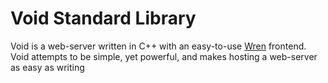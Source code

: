 # Void Standard Library

Void is a web-server written in C++ with an easy-to-use [Wren](https://wren.io) frontend. Void attempts to be simple, yet powerful, and makes hosting a web-server as easy as writing
